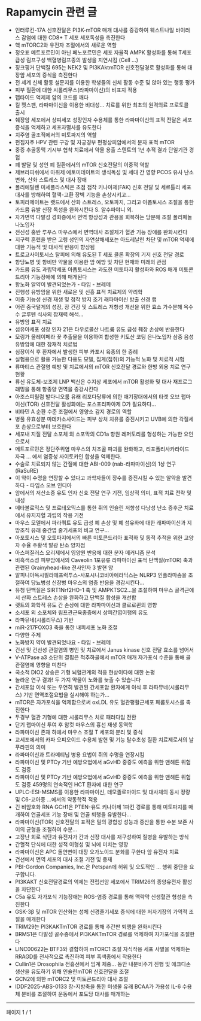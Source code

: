 # Rapamycin 관련 글

- 인터루킨-17A 신호전달은 PI3K-mTOR 매개 대사를 증강하여 웨스트나일 바이러스 감염에 대한 CD8+ T 세포 세포독성을 촉진한다
- 핵 mTORC2와 유전자 조절에서의 새로운 역할
- 정오표 메트포르민이 아닌 페노포르민은 세포 자율적 AMPK 활성화를 통해 T세포 급성 림프구성 백혈병림프종의 발생을 지연시킴 (Cell …)
- 징크핑거 단백질 695는 NEK2 및 PI3KAktmTOR 신호전달경로 활성화를 통해 대장암 세포의 증식을 촉진한다
- 전 세계 신체 활동 설문지를 이용한 학생들의 신체 활동 수준 및 앉아 있는 행동 평가
- 피부 질환에 대한 시롤리무스(라파마이신)의 비표지 적용
- 펩타이드 억제제 암의 코드를 깨다
- 킬 펫스팬, 라파마이신을 이용한 비대성… 치료를 위한 최초의 원격의료 프로토콜 출시
- 췌장암 세포에서 상피세포 성장인자 수용체를 통한 라파마이신의 표적 전달은 세포 증식을 억제하고 세포자멸사를 유도한다
- 치주염 골조직에서의 미토파지의 역할
- 편집자주 HPV 관련 구강 및 자궁경부 편평상피암에서의 분자 표적 mTOR
- 중증 추골동맥 기시부 협착 치료에서 약물 용출 스텐트의 1년 추적 결과 단일기관 경험
- 폐 발달 및 성인 폐 질환에서의 mTOR 신호전달의 이중적 역할
- 제브라피쉬에서 마취제 에토미데이트의 생식독성 및 세대 간 영향 PCOS 유사 난소 변화, 산화 스트레스 및 대사 장애
- 폴리에틸렌 미세플라스틱은 초점 접착 키나아제(FAK) 신호 전달 및 세르톨리 세포 대사를 방해하여 혈액-고환 장벽 기능을 손상시키고…
- 토피라메이트는 랫드에서 산화 스트레스, 오토파지, 그리고 아폽토시스 조절을 통한 카드뮴 유발 신장 독성을 완화시킨다 S. 알수파야니 외.
- 자가면역 다발성 경화증에서 면역 항상성과 관용을 회복하는 당분해 조절 폴리페놀 나노입자
- 전신성 홍반 루푸스 마우스에서 면역대사 조절제가 혈관 기능 장애를 완화시킨다
- 지구력 훈련을 받은 고령 성인의 자연살해세포는 아드레날린 차단 및 mTOR 억제에 대한 기능적 및 대사적 반응이 향상됨
- 트로고사이토시스 탈피에 의해 유도된 T 세포 클론 확장의 기저 신호 전달 경로
- 항당뇨병 및 항비만 약물을 이용한 암 예방 및 차단 현재와 미래의 관점
- 카드뮴 유도 과립막세포 아폽토시스는 과도한 미토파지 활성화와 ROS 매개 미토콘드리아 기능장애에 의해 매개된다
- 항노화 알약이 발견되었는가 - 타임 - 브레메
- 진행성 유방암을 위한 새로운 및 신흥 표적 치료제의 약리학
- 이중 기능성 신경 재생 및 접착 방지 조기 래파마이신 방출 신경 랩
- 어린 중국털게의 성장, 장 건강 및 스트레스 저항성 개선을 위한 효소 가수분해 옥수수 글루텐 식사의 잠재력 해석…
- 유방암 표적 치료
- 섬유아세포 성장 인자 21은 타우로콜산 나트륨 유도 급성 췌장 손상에 반응한다
- 모링가 올레이페라 꽃 추출물을 이용하여 합성한 키토산 코팅 은나노입자 삼중 음성 유방암에 대한 잠재적 치료법
- 심장이식 후 환자에서 발생한 피부 카포시 육종의 한 증례
- 실험용으로 활용 가능한 다용도 모델, 집게(집쥐)의 기능적 노화 및 치료적 시험
- 류마티스 관절염 예방 및 치료에서의 mTOR 신호전달 경로와 한방 외용 치료 연구 현황
- 류신 유도체-보조제 LNP 백신은 수지상 세포에서 mTOR 활성화 및 대사 재프로그래밍을 통해 항종양 면역을 증강시킨다
- 아조스피릴럼 발다니오룸 유래 리포다당류에 의한 애기장대에서의 타겟 오브 랩마이신(TOR) 신호전달 활성화에는 포스포리파아제 D가 필요하다…
- 비타민 A 순환 수준 조절에서 영양소 감지 경로의 역할
- 병풀 유효성분 마데카소사이드는 피부 상처 치유를 증진시키고 UVB에 의한 각질세포 손상으로부터 보호한다
- 세포내 지질 전달 소포체 외 소포막의 CD1a 항원 레퍼토리를 형성하는 가능한 요인으로서
- 메트포르민은 정단주위염 마우스의 치조골 파괴를 완화하고, 리포폴리사카라이드 자극 … 에서 염증성 사이토카인 합성을 억제한다.
- 수술로 치료되지 않는 간질에 대한 ABI-009 (nab-라파마이신)의 1상 연구 (RaSuRE)
- 이 약이 수명을 연장할 수 있다고 과학자들이 장수를 증진시킬 수 있는 알약을 발견하다  - 타임스 오브 인디아
- 암에서의 저산소증 유도 인자 신호 전달 연구 기전, 임상적 의미, 표적 치료 전략 및 내성
- 메타볼로믹스 및 프로테오믹스를 통한 쥐의 인슐린 저항성 다낭성 난소 증후군 치료에서 유지지혈 과립의 작용 기전
- 마우스 모델에서 파라쿼트 유도 급성 폐 손상 및 폐 섬유화에 대한 래파마이신과 지방조직 유래 중간엽 줄기세포의 비교 연구…
- 아포토시스 및 오토파지에서의 빠른 미토콘드리아 표적화 및 동적 추적을 위한 고양자 수율 주황색 발광 탄소 양자점
- 아스퍼질러스 오리제에서 영양원 반응에 대한 분자 메커니즘 분석
- 비흑색소성 피부암에서의 Caveolin 1포유류 라파마이신 표적 단백질(mTOR) 축과 관련된 Grainyhead-like 전사인자 3 발현 양
- 알피니아옥시필라에프럭투스-사포시니코비아에라딕스는 NLRP3 인플라마솜을 조절하여 당뇨병성 신장병 마우스의 염증 반응을 경감시킨다…
- 유청 단백질은 SIRT1Nrf2HO-1 축 및 AMPKTSC2…을 조절하여 마우스 골격근에서 산화 스트레스 손상을 완화하고 단백질 합성을 개선합
- 랫트의 화학적 유도 간 손상에 대한 라파마이신과 클로로퀸의 영향
- 소세포 외 소포체와 림프관근육종증에서 상피간엽이행의 유도
- 라파뮤네(시롤리무스) 기반
- miR-217FOXO3 축을 통한 내피세포 노화 조절
- 다양한 주제
- 노화방지 약이 발견되었나요 - 타임 - 브레메
- 건선 및 건선성 관절염의 병인 및 치료에서 Janus kinase 신호 전달 효소를 넘어서
- V-ATPase a3 소단위 결핍은 척추하골에서 mTOR 매개 자가포식 수준을 통해 골관절염에 영향을 미친다
- 국소적 DIO2 상승은 기형 뇌혈관계의 적응 현상이다에 대한 논평
- 놀라운 연구 결과! 두 가지 약물이 노화를 늦출 수 있습니다
- 간세포암 이식 또는 우연히 발견된 간세포암 환자에게 이식 후 라파뮤네(시롤리무스) 기반 면역조절요법을 실시해야 하는가…
- mTOR은 자가포식을 억제함으로써 oxLDL 유도 혈관평활근세포 페롭토시스를 촉진한다
- 두경부 혈관 기형에 대한 시롤리무스 치료 패러다임 전환
- 단기 랩마이신 투여 후 암컷 마우스의 흉선 재생 동역학
- 라파마이신 존재 하에서 마우스 조절 T 세포의 분리 및 증식
- 교세포에서의 카파 오피오이드 수용체 발현 및 기능 탈수초성 질환 치료제로서의 날푸라핀의 의미
- 라파마이신과 트라메티닙 병용 요법이 쥐의 수명을 연장시킴
- 라파마이신 및 PTCy 기반 예방요법에서 aGvHD 중증도 예측을 위한 맨해튼 위험도 검증
- 라파마이신 및 PTCy 기반 예방요법에서 aGvHD 중증도 예측을 위한 맨해튼 위험도 검증 459명의 연속적인 HCT 환자에 대한 연구
- UPLC-ESI-MSMS를 이용한 라파마이신, 테모졸로마이드 및 대사체의 동시 정량 및 C6-교아종 …에서의 약동학적 적용
- 긴 비암호화 RNA GCH1은 PTEN-유도 키나아제 1파킨 경로를 통해 미토파지를 매개하여 연골세포 기능 장애 및 연골 퇴행을 유발한다…
- 라파마이신(TOR) 신호전달의 표적은 밀의 광합성 성능과 증산을 통한 수분 보존 사이의 균형을 조절하여 수분…
- 고장난 회로 식단과 유전자가 간과 신장 대사를 재구성하여 질병을 유발하는 방식
- 간헐적 단식에 대한 성적 이형성 및 뇌에 미치는 영향
- 라파마이신은 APC 돌연변이 대장 오가노이드 분화를 구한다  암 유전자 치료
- 건선에서 면역 세포의 대사 조절 기전 및 중재
- PBI-Gordon Companies, Inc.은 Petspan에 허위 및 오도적인 ... 행위 중단을 요구합니다.
- PI3KAKT 신호전달경로의 억제는 전립선암 세포에서 TRIM26의 종양유전자 활성을 차단한다
- C5a 유도 자가포식 기능장애는 ROS-염증 경로를 통해 맥락막 신생혈관 형성을 촉진한다
- GSK-3β 및 mTOR 인산화는 성체 신경줄기세포 증식에 대한 저자기장의 가역적 조절을 매개한다
- TRIM29는 PI3KAKTmTOR 경로를 통해 추간판 퇴행을 완화시킨다
- BRMS1은 다발성 골수종에서 PI3KAKTmTOR 경로를 억제하여 자가포식을 조절한다
- LINC00622는 BTF3와 결합하여 mTORC1 조절 자식작용 세포 사멸을 억제하는 RRAGD를 전사적으로 촉진하여 피부 흑색종에서 작용한다
- Cullin1은 Drosophila 전흉선에서 임계 체중… 동안 내분비주기 진행 및 에크디손 생산을 유도하기 위해 인슐린mTOR 신호전달을 조절
- GCN2에 의한 mTORC2 및 미토콘드리아 대사 조절
- IDDF2025-ABS-0133 장-지방축을 통한 미생물 유래 BCAA가 가용성 IL-6 수용체 분비를 조절하여 운동에서 포도당 대사를 매개하는

---
페이지 1 / 1